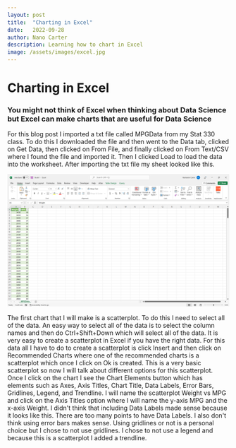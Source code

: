 ```yaml
---
layout: post
title:  "Charting in Excel"
date:   2022-09-28
author: Nano Carter
description: Learning how to chart in Excel
image: /assets/images/excel.jpg
---
```


# Charting in Excel
### You might not think of Excel when thinking about Data Science but Excel can make charts that are useful for Data Science

  For this blog post I imported a txt file called MPGData from my Stat 330 class. To do this I downloaded the file and then went to the Data tab, clicked on Get Data, then clicked on From File, and finally clicked on From Text/CSV where I found the file and imported it. Then I clicked Load to load the data into the worksheet. After importing the txt file my sheet looked like this.

![Figure](https://raw.githubusercontent.com/152151/stat386-projects/main/assets/images/Screenshot%20(48).png)

  The first chart that I will make is a scatterplot. To do this I need to select all of the data. An easy way to select all of the data is to select the column names and then do Ctrl+Shift+Down which will select all of the data. It is very easy to create a scatterplot in Excel if you have the right data. For this data all I have to do to create a scatterplot is click Insert and then click on Recommended Charts where one of the recommended charts is a scatterplot which once I click on Ok is created.
  This is a very basic scatterplot so now I will talk about different options for this scatterplot. Once I click on the chart I see the Chart Elements button which has elements such as Axes, Axis Titles, Chart Title, Data Labels, Error Bars, Gridlines, Legend, and Trendline. I will name the scatterplot Weight vs MPG and click on the Axis Titles option where I will name the y-axis MPG and the x-axis Weight. I didn't think that including Data Labels made sense because it looks like this. There are too many points to have Data Labels. I also don't think using error bars makes sense. Using gridlines or not is a personal choice but I chose to not use gridlines. I chose to not use a legend and because this is a scatterplot I added a trendline.

